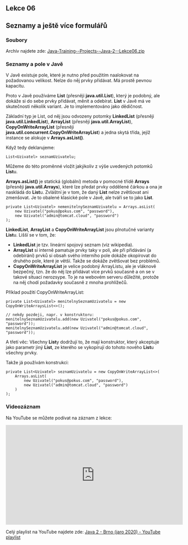 Lekce 06
--------

Seznamy a ještě více formulářů
------------------------------

### Soubory

Archív najdete zde: [Java-Training--Projects--Java-2--Lekce06.zip](../../data/2020-jaro/java-2/Java-Training--Projects--Java-2--Lekce06.zip)



### Seznamy a pole v Javě

V Javě existuje pole, které je nutno před použitím naalokovat na požadovanou velikost. Nelze do něj prvky přidávat. Má
prostě pevnou kapacitu.

Proto v Javě používáme **List** (přesněji **java.util.List**), který je podobný, ale dokáže si do sebe prvky přidávat,
měnit a odebírat. **List** v Javě má ve skutečnosti několik variant. Je to implementováno jako dědičnost.

Základní typ je List, od něj jsou odvozeny potomky **LinkedList** (přesněji **java.util.LinkedList**), **ArrayList**
(přesněji **java.util.ArrayList**), **CopyOnWriteArrayList** (přesněji **java.util.concurrent.CopyOnWriteArrayList**) a
jedna skytá třída, jejíž instance se alokuje v **Arrays.asList()**.

Když tedy deklarujeme:

    List<Uzivatel> seznamUzivatelu;

Můžeme do této proměnné vložit jakýkoliv z výše uvedených potomků **List**u.

**Arrays.asList()** je statická (globální) metoda v pomocné třídě **Arrays** (přesněji **java.util.Arrays**), které lze
předat prvky oddělené čárkou a ona je naskládá do **List**u. Zvláštní je v tom, že daný **List** nelze zvětšovat ani
zmenšovat. Je to obalené klasické pole v Javě, ale tváří se to jako **List**.

    private List<Uzivatel> nemenitelnySeznamUzivatelu = Arrays.asList(
        new Uzivatel("pokus@pokus.com", "password"),
        new Uzivatel("admin@tomcat.cloud", "password")
    );

**LinkedList**, **ArrayList** a **CopyOnWriteArrayList** jsou plnotučné varianty **List**u. Lišší se v tom, že:

* **LinkedList** je tzv. lineární spojový seznam (viz wikipedia).
* **ArrayList** si interně pamatuje prvky taky v poli, ale při přidávání (a odebírání) prvků si obsah svého interního
  pole dokáže okopírovat do druhého pole, které je větší. Takže se dokáže zvětšovat bez problémů.
* **CopyOnWriteArrayList** je velice podobný ArrayListu, ale je vláknově bezpečný, tzn. že do něj lze přidávat více
  prvků současně a on se v takové situaci nerozsype. To je na webovém serveru důležité, protože na něj chodí požadavky
  současně z mnoha prohlížečů.

Příklad použití CopyOnWriteArrayList:

    private List<Uzivatel> menitelnySeznamUzivatelu = new CopyOnWriteArraysList<>();

    // nekdy pozdeji, napr. v konstruktoru:
    menitelnySeznamUzivatelu.add(new Uzivatel("pokus@pokus.com", "password"));
    menitelnySeznamUzivatelu.add(new Uzivatel("admin@tomcat.cloud", "password"));

A třetí věc: Všechny **List**y dodržují to, že mají konstruktor, který akceptuje jako parametr jiný **List**, ze kterého
se vykopírují do tohoto nového **List**u všechny prvky.

Takže já používám konstrukci:

    private List<Uzivatel> seznamUzivatelu = new CopyOnWriteArrayList<>(
        Arrays.asList(
            new Uzivatel("pokus@pokus.com", "password"),
            new Uzivatel("admin@tomcat.cloud", "password")
        )
    );



### Videozáznam

Na YouTube se můžete podívat na záznam z lekce:

<iframe width="560" height="315"
	src="https://www.youtube.com/embed/7fDblF-vPUI"
	frameborder="0"
	allowfullscreen></iframe>

Celý playlist na YouTube najdete zde:
[Java 2 - Brno (jaro 2020) - YouTube playlist](https://www.youtube.com/playlist?list=PLTCx5oiCrIJ5H1uPvwQYUkhQuznifLe-L)
